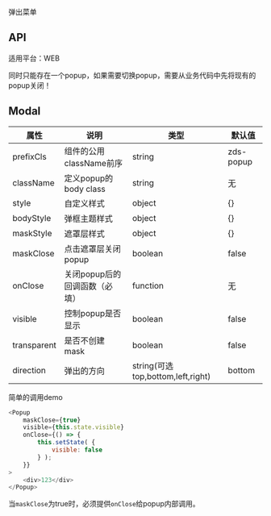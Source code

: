 弹出菜单

## API

适用平台：WEB

同时只能存在一个popup，如果需要切换popup，需要从业务代码中先将现有的popup关闭！

## Modal

| 属性               | 说明                               | 类型                              | 默认值              |
| ------------------ | ---------------------------------- | --------------------------------- | ------------------- |
| prefixCls          | 组件的公用className前序            | string                            | zds-popup           |
| className          | 定义popup的body class              | string                            | 无                  |
| style              | 自定义样式                         | object                            | {}                  |
| bodyStyle          | 弹框主题样式                         | object                            | {}                  |
| maskStyle          | 遮罩层样式                         | object                            | {}                  |
| maskClose          | 点击遮罩层关闭popup                | boolean                           | false               |
| onClose            | 关闭popup后的回调函数（必填）      | function                          | 无                  |
| visible            | 控制popup是否显示                  | boolean                           | false               |
| transparent        | 是否不创建mask                     | boolean                           | false               |
| direction          | 弹出的方向                         | string(可选top,bottom,left,right) | bottom              |


简单的调用demo

```JavaScript
<Popup
    maskClose={true}
    visible={this.state.visible}
    onClose={() => {
        this.setState( {
            visible: false
        } );
    }}
>
    <div>123</div>
</Popup>
```

当`maskClose`为true时，必须提供`onClose`给popup内部调用。

